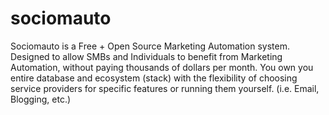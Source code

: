 # sociomauto
Sociomauto is a Free + Open Source Marketing Automation system. Designed to allow SMBs and Individuals to benefit from Marketing Automation, without paying thousands of dollars per month. You own you entire database and ecosystem (stack) with the flexibility of choosing service providers for specific features or running them yourself. (i.e. Email, Blogging, etc.)
